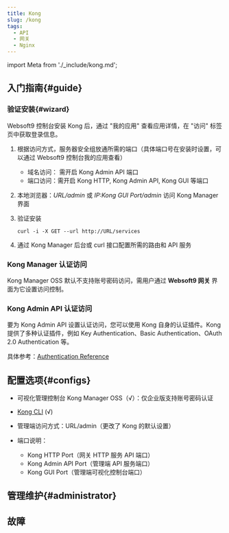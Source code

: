 ```yaml
---
title: Kong
slug: /kong
tags:
  - API
  - 网关
  - Nginx
---
```


import Meta from './_include/kong.md';

<Meta name="meta" />

## 入门指南{#guide}

### 验证安装{#wizard}

Websoft9 控制台安装 Kong 后，通过 "我的应用" 查看应用详情，在 "访问" 标签页中获取登录信息。  

1. 根据访问方式，服务器安全组放通所需的端口（具体端口号在安装时设置，可以通过 Websoft9 控制台我的应用查看）

   - 域名访问： 需开启 Kong Admin API 端口
   - 端口访问：需开启 Kong HTTP, Kong Admin API, Kong GUI 等端口

2. 本地浏览器：*URL/admin* 或 *IP:Kong GUI Port/admin* 访问 Kong Manager 界面

3. 验证安装
   ```
   curl -i -X GET --url http://URL/services
   ```

4. 通过 Kong Manager 后台或 curl 接口配置所需的路由和 API 服务

### Kong Manager 认证访问

Kong Manager OSS 默认不支持账号密码访问，需用户通过 **Websoft9 网关** 界面为它设置访问控制。

### Kong Admin API 认证访问

要为 Kong Admin API 设置认证访问，您可以使用 Kong 自身的认证插件。Kong 提供了多种认证插件，例如 Key Authentication、Basic Authentication、OAuth 2.0 Authentication 等。  

具体参考：[Authentication Reference](https://docs.konghq.com/gateway/latest/kong-plugins/authentication/reference/)


## 配置选项{#configs}

- 可视化管理控制台 Kong Manager OSS（√）：仅企业版支持账号密码认证

- [Kong CLI](https://docs.konghq.com/gateway/latest/reference/cli) (√)

- 管理端访问方式：URL/admin（更改了 Kong 的默认设置）

- 端口说明：
  - Kong HTTP Port（网关 HTTP 服务 API 端口）
  - Kong Admin API Port（管理端 API 服务端口）
  - Kong GUI Port（管理端可视化控制台端口）

## 管理维护{#administrator}

## 故障